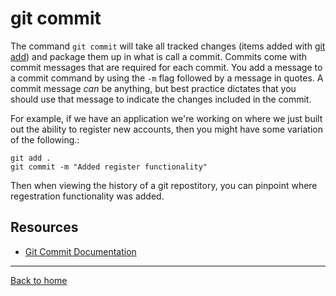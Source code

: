 # git commit
The command `git commit` will take all tracked changes (items added with [git add](./Add.md)) and package them up in what is call a commit.
Commits come with commit messages that are required for each commit. You add a message to a commit command by using the `-m` flag followed by a message in quotes.
A commit message _can_ be anything, but best practice dictates that you should use that message to indicate the changes included in the commit. 

For example, if we have an application we're working on where we just built out the ability to register new accounts, then you might have some variation of the following.:
```
git add .
git commit -m "Added register functionality"
```
Then when viewing the history of a git repostitory, you can pinpoint where regestration functionality was added.

## Resources
- [Git Commit Documentation](https://git-scm.com/docs/git-commit)
---
[Back to home](../README.md)